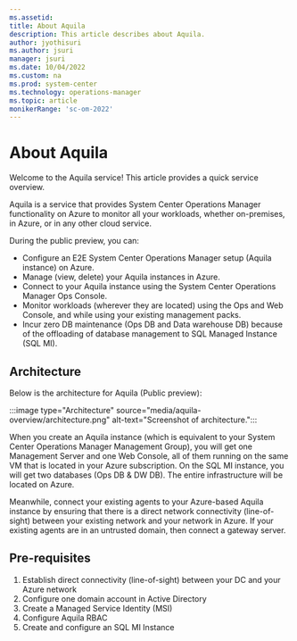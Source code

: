 ```yaml
---
ms.assetid: 
title: About Aquila
description: This article describes about Aquila.
author: jyothisuri
ms.author: jsuri
manager: jsuri
ms.date: 10/04/2022
ms.custom: na
ms.prod: system-center
ms.technology: operations-manager
ms.topic: article
monikerRange: 'sc-om-2022'
---
```


# About Aquila

Welcome to the Aquila service! This article provides a quick service overview.

Aquila is a service that provides System Center Operations Manager functionality on Azure to monitor all your workloads, whether on-premises, in Azure, or in any other cloud service.

During the public preview, you can:

- Configure an E2E System Center Operations Manager setup (Aquila instance) on Azure.
- Manage (view, delete) your Aquila instances in Azure.
- Connect to your Aquila instance using the System Center Operations Manager Ops Console.
- Monitor workloads (wherever they are located) using the Ops and Web Console, and while using your existing management packs.
- Incur zero DB maintenance (Ops DB and Data warehouse DB) because of the offloading of database management to SQL Managed Instance (SQL MI).

## Architecture

Below is the architecture for Aquila (Public preview):

:::image type="Architecture" source="media/aquila-overview/architecture.png" alt-text="Screenshot of architecture.":::

When you create an Aquila instance (which is equivalent to your System Center Operations Manager Management Group), you will get one Management Server and one Web Console, all of them running on the same VM that is located in your Azure subscription. On the SQL MI instance, you will get two databases (Ops DB & DW DB). The entire infrastructure will be located on Azure.

Meanwhile, connect your existing agents to your Azure-based Aquila instance by ensuring that there is a direct network connectivity (line-of-sight) between your existing network and your network in Azure. If your existing agents are in an untrusted domain, then connect a gateway server.

## Pre-requisites

1. Establish direct connectivity (line-of-sight) between your DC and your Azure network
2. Configure one domain account in Active Directory
3. Create a Managed Service Identity (MSI)
4. Configure Aquila RBAC
5. Create and configure an SQL MI Instance